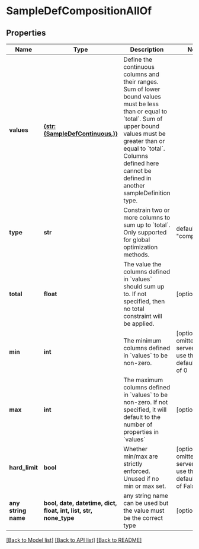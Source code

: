 # SampleDefCompositionAllOf


## Properties
Name | Type | Description | Notes
------------ | ------------- | ------------- | -------------
**values** | [**{str: (SampleDefContinuous,)}**](SampleDefContinuous.md) | Define the continuous columns and their ranges. Sum of lower bound values must be less than or equal to &#x60;total&#x60;. Sum of upper bound values must be greater than or equal to &#x60;total&#x60;. Columns defined here cannot be defined in another sampleDefinition type.  | 
**type** | **str** | Constrain two or more columns to sum up to &#x60;total&#x60;. Only supported for global optimization methods.  | defaults to "composition"
**total** | **float** | The value the columns defined in &#x60;values&#x60; should sum up to. If not specified, then no total constraint will be applied. | [optional] 
**min** | **int** | The minimum columns defined in &#x60;values&#x60; to be non-zero. | [optional]  if omitted the server will use the default value of 0
**max** | **int** | The maximum columns defined in &#x60;values&#x60; to be non-zero. If not specified, it will default to the number of properties in &#x60;values&#x60; | [optional] 
**hard_limit** | **bool** | Whether min/max are strictly enforced. Unused if no min or max set.  | [optional]  if omitted the server will use the default value of False
**any string name** | **bool, date, datetime, dict, float, int, list, str, none_type** | any string name can be used but the value must be the correct type | [optional]

[[Back to Model list]](../README.md#documentation-for-models) [[Back to API list]](../README.md#documentation-for-api-endpoints) [[Back to README]](../README.md)


